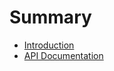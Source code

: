 # Summary

* [Introduction](README.md)
* [API Documentation](https://production-backend-container.whitehill-62ea132a.swedencentral.azurecontainerapps.io/apispec_1.json)
